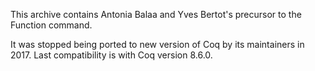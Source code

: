 This archive contains Antonia Balaa and Yves Bertot's precursor to the Function command.

It was stopped being ported to new version of Coq by its maintainers in 2017. Last compatibility is with Coq version 8.6.0.
